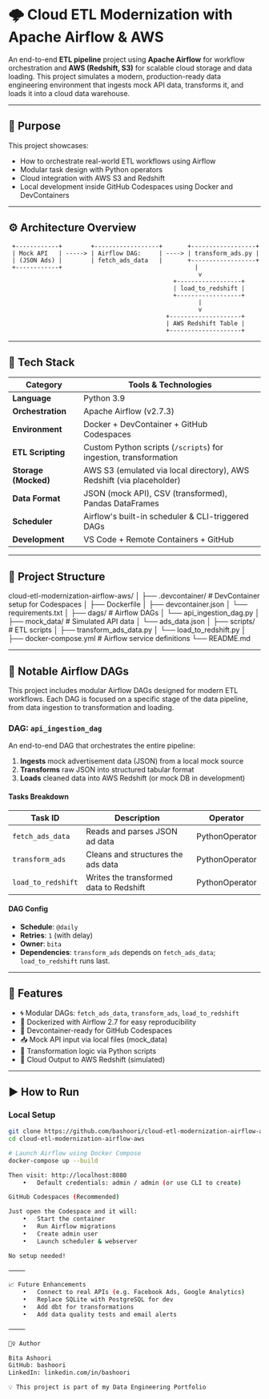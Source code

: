 # 🌩️ Cloud ETL Modernization with Apache Airflow & AWS

An end-to-end **ETL pipeline** project using **Apache Airflow** for workflow orchestration and **AWS (Redshift, S3)** for scalable cloud storage and data loading. This project simulates a modern, production-ready data engineering environment that ingests mock API data, transforms it, and loads it into a cloud data warehouse.

---

## 📌 Purpose

This project showcases:

- How to orchestrate real-world ETL workflows using Airflow
- Modular task design with Python operators
- Cloud integration with AWS S3 and Redshift
- Local development inside GitHub Codespaces using Docker and DevContainers

---

## ⚙️ Architecture Overview
     +------------+        +------------------+       +------------------+
     | Mock API   | -----> | Airflow DAG:     | ----> | transform_ads.py |
     | (JSON Ads) |        | fetch_ads_data   |       +------------------+
     +------------+                                     |
                                                         v
                                                  +------------------+
                                                  | load_to_redshift |
                                                  +------------------+
                                                         |
                                                         v
                                                +--------------------+
                                                | AWS Redshift Table |
                                                +--------------------+

 ---

## 🧰 Tech Stack

| Category                | Tools & Technologies                                                  |
|-------------------------|-----------------------------------------------------------------------|
| **Language**            | Python 3.9                                                            |
| **Orchestration**       | Apache Airflow (v2.7.3)                                               |
| **Environment**         | Docker + DevContainer + GitHub Codespaces                            |
| **ETL Scripting**       | Custom Python scripts (`/scripts`) for ingestion, transformation     |
| **Storage (Mocked)**    | AWS S3 (emulated via local directory), AWS Redshift (via placeholder) |
| **Data Format**         | JSON (mock API), CSV (transformed), Pandas DataFrames                |
| **Scheduler**           | Airflow's built-in scheduler & CLI-triggered DAGs                    |
| **Development**         | VS Code + Remote Containers + GitHub                                 |

---

## 📂 Project Structure
cloud-etl-modernization-airflow-aws/
│
├── .devcontainer/                # DevContainer setup for Codespaces
│   ├── Dockerfile
│   ├── devcontainer.json
│   └── requirements.txt
│
├── dags/                         # Airflow DAGs
│   └── api_ingestion_dag.py
│
├── mock_data/                    # Simulated API data
│   └── ads_data.json
│
├── scripts/                      # ETL scripts
│   ├── transform_ads_data.py
│   └── load_to_redshift.py
│
├── docker-compose.yml           # Airflow service definitions
└── README.md

---

## 📌 Notable Airflow DAGs

This project includes modular Airflow DAGs designed for modern ETL workflows. Each DAG is focused on a specific stage of the data pipeline, from data ingestion to transformation and loading.

### DAG: `api_ingestion_dag`

An end-to-end DAG that orchestrates the entire pipeline:

1. **Ingests** mock advertisement data (JSON) from a local mock source
2. **Transforms** raw JSON into structured tabular format
3. **Loads** cleaned data into AWS Redshift (or mock DB in development)

#### Tasks Breakdown

| Task ID            | Description                                | Operator       |
|--------------------|--------------------------------------------|----------------|
| `fetch_ads_data`   | Reads and parses JSON ad data              | PythonOperator |
| `transform_ads`    | Cleans and structures the ads data         | PythonOperator |
| `load_to_redshift` | Writes the transformed data to Redshift    | PythonOperator |

#### DAG Config

- **Schedule**: `@daily`
- **Retries**: `1` (with delay)
- **Owner**: `bita`
- **Dependencies**: `transform_ads` depends on `fetch_ads_data`; `load_to_redshift` runs last.

---

## 🚀 Features

- 🌀 Modular DAGs: `fetch_ads_data`, `transform_ads`, `load_to_redshift`
- 🐳 Dockerized with Airflow 2.7 for easy reproducibility
- 🧪 Devcontainer-ready for GitHub Codespaces
- 📥 Mock API input via local files (mock_data)
- 🧹 Transformation logic via Python scripts
- 🔺 Cloud Output to AWS Redshift (simulated)

---

## ▶️ How to Run

### Local Setup

```bash
git clone https://github.com/bashoori/cloud-etl-modernization-airflow-aws
cd cloud-etl-modernization-airflow-aws

# Launch Airflow using Docker Compose
docker-compose up --build

Then visit: http://localhost:8080
	•	Default credentials: admin / admin (or use CLI to create)

GitHub Codespaces (Recommended)

Just open the Codespace and it will:
	•	Start the container
	•	Run Airflow migrations
	•	Create admin user
	•	Launch scheduler & webserver

No setup needed!

⸻

📈 Future Enhancements
	•	Connect to real APIs (e.g. Facebook Ads, Google Analytics)
	•	Replace SQLite with PostgreSQL for dev
	•	Add dbt for transformations
	•	Add data quality tests and email alerts

⸻

🙋‍♀️ Author

Bita Ashoori
GitHub: bashoori
LinkedIn: linkedin.com/in/bashoori

💡 This project is part of my Data Engineering Portfolio